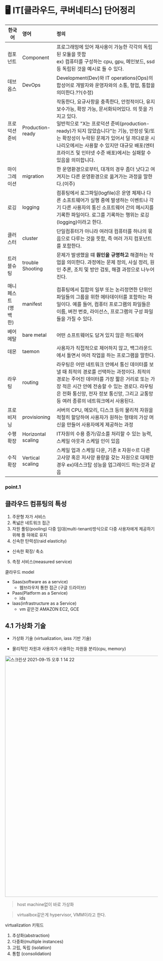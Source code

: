 # 🖥 IT[클라우드, 쿠버네티스] 단어정리

| 한국어 | 영어 | 정의 |
| ------- | :---| :--- |
|컴포넌트          |Component       |프로그래밍에 있어 재사용이 가능한 각각의 독립된 모듈을 뜻함 </br> ex) 컴퓨터를 구성하는 cpu, gpu, 메인보드, ssd등 독립된 것을 예시로 들 수 있다.|
|데브옵스          |DevOps          |Development(Dev)와 IT operations(Ops)의 합성어로 개발자와 운영자와의 소통, 형업, 통합을 의미한다.??(수정)| 
|프로덕션 준비      |Production-ready|작동한다, 요규사항을 충족한다, 안정적이다, 유지보수가능, 확장 가능, 문서화되어있다. 의 뜻을 가지고 있다. </br> 일반적으로 "X는 프로덕션 준비(production-ready)가 되지 않았습니다"는 기능, 안정성 및/또는 확장성이 누락된 문제가 있어서 덜 까다로운 시나리오에서는 사용할 수 있지만 대규모 배포(엔터프라이즈 및 인터넷 수준 배포)에서는 실패할 수 있음을 의미합니다.|
|마이그레이션       |migration       |한 운영환경으로부터, 대개의 경우 좀더 낫다고 여겨지는 다른 운영환경으로 옮겨가는 과정을 말한다.(이주)|
|로깅             |logging         |컴퓨팅에서 로그파일(logfile)은 운영 체제나 다른 소프트웨어가 실행 중에 발생하는 이벤트나 각기 다른 사용자의 통신 소프트웨어 간의 메시지를 기록한 파일이다. 로그를 기록하는 행위는 로깅(logging)이라고 한다.|
|클러스터          |cluster         |단일컴퓨터가 아니라 여러대 컴퓨터를 하나의 묶음으로 다루는 것을 뜻함, 즉 여러 가지 컴포넌트를 포함한다.|
|트러블슈팅         |trouble Shooting|문제가 발생했을 떄 **원인을 규명하고** 해결하는 작업을 의미한다. 과정에는 문제 정의, 사실 정리, 원인 추론, 조치 및 방안 검토, 해결 과정으로 나누어진다.|
|매니페스트(명백한)   |manifest|컴퓨팅에서 집합의 일부 또는 논리정연한 단위인 파일들의 그룹을 위한 메타데이터를 포함하는 파일이다. 예를 들어, 컴퓨터 프로그램의 파일들은 이름, 버전 번호, 라이선스, 프로그램의 구성 파일들을 가질 수 있다.|
|베어메탈          |bare metal      |어떤 소프트웨어도 담겨 있지 않은 하드웨어|
|데몬             |taemon          |사용자가 직접적으로 제어하지 않고, 백그라운드에서 돌면서 여러 작업을 하는 프로그램을 말한다.|
|라우팅            |routing        |라우팅은 어떤 네트워크 안에서 통신 데이터를 보낼 때 최적의 경로를 선택하는 과정이다. 최적의 경로는 주어진 데이터를 가장 짧은 거리로 또는 가장 적은 시간 안에 전송할 수 있는 경로다. 라우팅은 전화 통신망, 전자 정보 통신망, 그리고 교통망 등 여러 종류의 네트워크에서 사용된다. |
|프로비저닝        |provisioning   | 서버의 CPU, 메모리, 디스크 등의 물리적 자원을 적절히 할당하여 사용자가 원하는 형태의 가상 머신을 만들어 사용자에게 제공하는 과정|
|수평확장         |Horizontal scaling| IT자원의 수용 증가/감소를 처리할 수 있는 능력, 스케일 아웃과 스케일 인이 있음|
|수직확장         |Vertical scaling| 스케일 업과 스케일 다운, 기존 it 자원ㅇ르 다른 고사양 혹은 저사양 용량을 갖는 자원으로 대체한 경우 ex)데스크탑 성능을 업그레이드 하는것과 같음|


### point.1
## 클라우드 컴퓨팅의 특성
1. 주문형 자가 서비스
2. 폭넓은 네트워크 접근
3. 자원 풀링(pooling)
다중 임대(multi-tenant)방식으로 다중 사용자에게 제공하기 위해 풀 혀애로 유지
4. 신속한 탄력성(raid elasticity)
- 신속한 확장/ 축소
5. 측정 서비스(measured service)

클라우드 model
- Saas(software as a service)
  + 웹브라우저 통한 접근 (구글 드라이브)
- Paas(Platform as a Service)
  + ids
- Iaas(infrastructure as a Service)
  - vm 같은것 AMAZON EC2, GCE


## 4.1 가상화 기술

* 가상화 기술 (virtualization, iass 기반 기술)
- 물리적인 자원과 사용자가 사용하는 자원을 분리(cpu, memory)

<img width="793" alt="스크린샷 2021-09-15 오후 1 14 22" src="https://user-images.githubusercontent.com/46950334/133369646-20b106af-4ac2-4674-8e48-7aa591f8546f.png">

> host machine없이 바로 가상화

> virtualbox같은게 hypervisor, VMM이라고 한다.

virtualization 키워드
1. 추상화(abstraction)
2. 다중화(multiple instances)
3. 고립, 독립 (isolation)
4. 통합 (consolidation)







